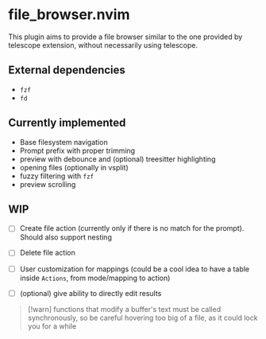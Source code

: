 # file_browser.nvim

This plugin aims to provide a file browser similar to the one provided by telescope extension,
without necessarily using telescope.

## External dependencies
- `fzf`
- `fd`

## Currently implemented
- Base filesystem navigation
- Prompt prefix with proper trimming
- preview with debounce and (optional) treesitter highlighting
- opening files (optionally in vsplit)
- fuzzy filtering with `fzf`
- preview scrolling

## WIP
- [ ] Create file action (currently only if there is no match for the prompt). Should also support nesting
- [ ] Delete file action
- [ ] User customization for mappings (could be a cool idea to have a table inside `Actions`, from
mode/mapping to action)
- [ ] (optional) give ability to directly edit results


> [!warn]
> functions that modify a buffer's text must be called synchronously, so 
> be careful hovering too big of a file, as it could lock you for a while
